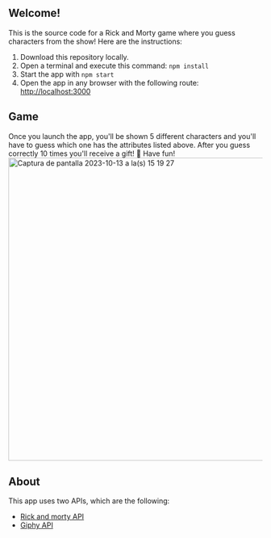 ## Welcome! 

This is the source code for a Rick and Morty game where you guess characters from the show! Here are the instructions:

1. Download this repository locally.
2. Open a terminal and execute this command: `npm install`
3. Start the app with `npm start`
4. Open the app in any browser with the following route: <http://localhost:3000>

## Game
Once you launch the app, you'll be shown 5 different characters and you'll have to guess which one has the attributes listed above. After you guess correctly 10 times you'll receive a gift! 🎁 Have fun! 
<img width="600" alt="Captura de pantalla 2023-10-13 a la(s) 15 19 27" src="https://github.com/Laurarestrepo03/Reto-7-Hackathon/assets/69609680/5cb452e0-8a49-4b98-b022-6c4beebd5dc3">

## About

This app uses two APIs, which are the following:
- [Rick and morty API](https://rickandmortyapi.com/documentation/#rest)
- [Giphy API](https://developers.giphy.com/docs/api/endpoint#trending)
